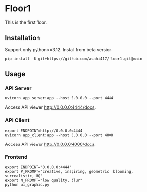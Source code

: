 # Floor1
This is the first floor.

## Installation
Support only python<=3.12. Install from beta version 
```shell
pip install -U git+https://github.com/asahi417/floor1.git@main
```


## Usage
### API Server
```shell
uvicorn app_server:app --host 0.0.0.0 --port 4444
```
Access API viewer http://0.0.0.0:4444/docs.


### API Client
```shell
export ENDPOINT=http://0.0.0.0:4444
uvicorn app_client:app --host 0.0.0.0 --port 4000
```
Access API viewer http://0.0.0.0:4000/docs.

### Frontend
```shell
export ENDPOINT="0.0.0.0:4444"
export P_PROMPT="creative, inspiring, geometric, blooming, surrealistic, HQ"
export N_PROMPT="low quality, blur"
python ui_graphic.py
```
